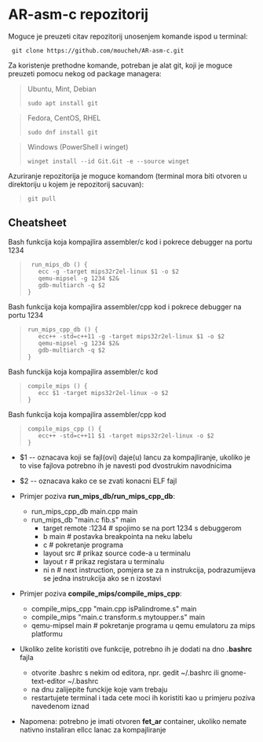 # AR-asm-c repozitorij

Moguce je preuzeti citav repozitorij unosenjem komande ispod u terminal:

     git clone https://github.com/moucheh/AR-asm-c.git

Za koristenje prethodne komande, potreban je alat git, koji je moguce preuzeti pomocu nekog od package managera:

>Ubuntu, Mint, Debian
>
>     sudo apt install git
>

>Fedora, CentOS, RHEL
>
>     sudo dnf install git
>

>Windows (PowerShell i winget)
>
>     winget install --id Git.Git -e --source winget
>

Azuriranje repozitorija je moguce komandom (terminal mora biti otvoren u direktoriju u kojem je repozitorij sacuvan):
>     
>     git pull
>

## Cheatsheet

Bash funkcija koja kompajlira assembler/c kod i pokrece debugger na portu 1234

>         
>      run_mips_db () {
>	     ecc -g -target mips32r2el-linux $1 -o $2
>	     qemu-mipsel -g 1234 $2&
>	     gdb-multiarch -q $2
>     }
>

Bash funkcija koja kompajlira assembler/cpp kod i pokrece debugger na portu 1234

>     
>     run_mips_cpp_db () {
>	     ecc++ -std=c++11 -g -target mips32r2el-linux $1 -o $2
>	     qemu-mipsel -g 1234 $2&
>	     gdb-multiarch -q $2
>     }

Bash funckija koja kompajlira assembler/c kod

>     
>     compile_mips () {
>	     ecc $1 -target mips32r2el-linux -o $2
>     }
>

Bash funkcija koja kompajlira assembler/cpp kod



>     
>     compile_mips_cpp () {
>	     ecc++ -std=c++11 $1 -target mips32r2el-linux -o $2
>     }
>

- $1 -- oznacava koji se fajl(ovi) daje(u) lancu za kompajliranje, ukoliko je to vise fajlova potrebno ih je navesti pod dvostrukim navodnicima
- $2 -- oznacava kako ce se zvati konacni ELF fajl
- Primjer poziva __run_mips_db/run_mips_cpp_db__:
     - run_mips_cpp_db main.cpp main
     - run_mips_db "main.c fib.s" main
          - target remote :1234   # spojimo se na port 1234 s debuggerom
          - b main                # postavka breakpointa na neku labelu
          - c                     # pokretanje programa
          - layout src            # prikaz source code-a u terminalu 
          - layout r              # prikaz registara u terminalu
          - ni n                  # next instruction, pomjera se za n instrukcija, podrazumijeva se jedna instrukcija ako se n izostavi

- Primjer poziva __compile_mips/compile_mips_cpp__:
     - compile_mips_cpp "main.cpp isPalindrome.s" main
     - compile_mips "main.c transform.s mytoupper.s" main
     - qemu-mipsel main           # pokretanje programa u qemu emulatoru za mips platformu

- Ukoliko zelite koristiti ove funkcije, potrebno ih je dodati na dno __.bashrc__ fajla
     - otvorite .bashrc s nekim od editora, npr. gedit ~/.bashrc ili gnome-text-editor ~/.bashrc
     - na dnu zalijepite funckije koje vam trebaju
     - restartujete terminal i tada cete moci ih koristiti kao u primjeru poziva navedenom iznad
- Napomena: potrebno je imati otvoren __fet_ar__ container, ukoliko nemate nativno instaliran ellcc lanac za kompajliranje
